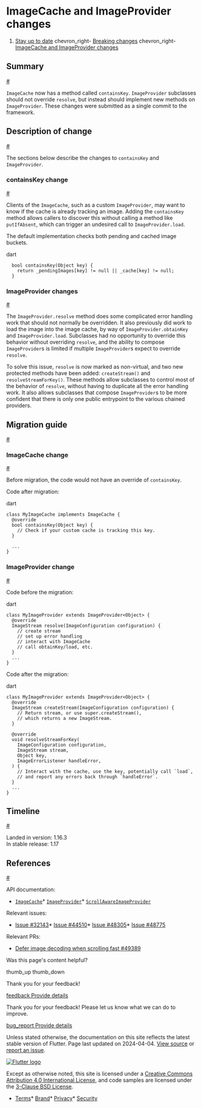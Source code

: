 ImageCache and ImageProvider changes
====================================

1. [Stay up to date](/release) chevron\_right- [Breaking changes](/release/breaking-changes) chevron\_right- [ImageCache and ImageProvider changes](/release/breaking-changes/image-cache-and-provider)

Summary
-------

[#](#summary)

`ImageCache` now has a method called `containsKey`. `ImageProvider` subclasses should not override `resolve`, but instead should implement new methods on `ImageProvider`. These changes were submitted as a single commit to the framework.

Description of change
---------------------

[#](#description-of-change)

The sections below describe the changes to `containsKey` and `ImageProvider`.

### containsKey change

[#](#containskey-change)

Clients of the `ImageCache`, such as a custom `ImageProvider`, may want to know if the cache is already tracking an image. Adding the `containsKey` method allows callers to discover this without calling a method like `putIfAbsent`, which can trigger an undesired call to `ImageProvider.load`.

The default implementation checks both pending and cached image buckets.

dart

```
  bool containsKey(Object key) {
    return _pendingImages[key] != null || _cache[key] != null;
  }
```

### ImageProvider changes

[#](#imageprovider-changes)

The `ImageProvider.resolve` method does some complicated error handling work that should not normally be overridden. It also previously did work to load the image into the image cache, by way of `ImageProvider.obtainKey` and `ImageProvider.load`. Subclasses had no opportunity to override this behavior without overriding `resolve`, and the ability to compose `ImageProvider`s is limited if multiple `ImageProvider`s expect to override `resolve`.

To solve this issue, `resolve` is now marked as non-virtual, and two new protected methods have been added: `createStream()` and `resolveStreamForKey()`. These methods allow subclasses to control most of the behavior of `resolve`, without having to duplicate all the error handling work. It also allows subclasses that compose `ImageProvider`s to be more confident that there is only one public entrypoint to the various chained providers.

Migration guide
---------------

[#](#migration-guide)

### ImageCache change

[#](#imagecache-change)

Before migration, the code would not have an override of `containsKey`.

Code after migration:

dart

```
class MyImageCache implements ImageCache {
  @override
  bool containsKey(Object key) {
    // Check if your custom cache is tracking this key.
  }

  ...
}
```

### ImageProvider change

[#](#imageprovider-change)

Code before the migration:

dart

```
class MyImageProvider extends ImageProvider<Object> {
  @override
  ImageStream resolve(ImageConfiguration configuration) {
    // create stream
    // set up error handling
    // interact with ImageCache
    // call obtainKey/load, etc.
  }
  ...
}
```

Code after the migration:

dart

```
class MyImageProvider extends ImageProvider<Object> {
  @override
  ImageStream createStream(ImageConfiguration configuration) {
    // Return stream, or use super.createStream(),
    // which returns a new ImageStream.
  }

  @override
  void resolveStreamForKey(
    ImageConfiguration configuration,
    ImageStream stream,
    Object key,
    ImageErrorListener handleError,
  ) {
    // Interact with the cache, use the key, potentially call `load`,
    // and report any errors back through `handleError`.
  }
  ...
}
```

Timeline
--------

[#](#timeline)

Landed in version: 1.16.3  
 In stable release: 1.17

References
----------

[#](#references)

API documentation:

* [`ImageCache`](https://api.flutter.dev/flutter/painting/ImageCache-class.html)* [`ImageProvider`](https://api.flutter.dev/flutter/painting/ImageProvider-class.html)* [`ScrollAwareImageProvider`](https://api.flutter.dev/flutter/widgets/ScrollAwareImageProvider-class.html)

Relevant issues:

* [Issue #32143](https://github.com/flutter/flutter/issues/32143)* [Issue #44510](https://github.com/flutter/flutter/issues/44510)* [Issue #48305](https://github.com/flutter/flutter/issues/48305)* [Issue #48775](https://github.com/flutter/flutter/issues/48775)

Relevant PRs:

* [Defer image decoding when scrolling fast #49389](https://github.com/flutter/flutter/pull/49389)

Was this page's content helpful?

thumb\_up thumb\_down

Thank you for your feedback!

 [feedback Provide details](https://github.com/flutter/website/issues/new?template=1_page_issue.yml&&page-url=https://docs.flutter.dev/release/breaking-changes/image-cache-and-provider/&page-source=https://github.com/flutter/website/tree/main/src/content/release/breaking-changes/image-cache-and-provider.md)

Thank you for your feedback! Please let us know what we can do to improve.

 [bug\_report Provide details](https://github.com/flutter/website/issues/new?template=1_page_issue.yml&&page-url=https://docs.flutter.dev/release/breaking-changes/image-cache-and-provider/&page-source=https://github.com/flutter/website/tree/main/src/content/release/breaking-changes/image-cache-and-provider.md)

Unless stated otherwise, the documentation on this site reflects the latest stable version of Flutter. Page last updated on 2024-04-04. [View source](https://github.com/flutter/website/tree/main/src/content/release/breaking-changes/image-cache-and-provider.md) or [report an issue](https://github.com/flutter/website/issues/new?template=1_page_issue.yml&&page-url=https://docs.flutter.dev/release/breaking-changes/image-cache-and-provider/&page-source=https://github.com/flutter/website/tree/main/src/content/release/breaking-changes/image-cache-and-provider.md "Report an issue with this page").

[![Flutter logo](/assets/images/branding/flutter/logo+text/horizontal/white.svg)](https://flutter.dev)

Except as otherwise noted, this site is licensed under a [Creative Commons Attribution 4.0 International License](https://creativecommons.org/licenses/by/4.0/), and code samples are licensed under the [3-Clause BSD License](https://opensource.org/licenses/BSD-3-Clause).

* [Terms](/tos "Terms of use")* [Brand](/brand "Brand usage guidelines")* [Privacy](https://policies.google.com/privacy "Privacy policy")* [Security](/security "Security philosophy and practices")

   